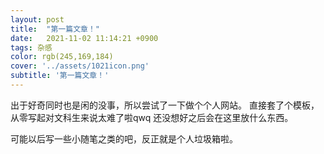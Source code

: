 ```yaml
---
layout: post
title:  "第一篇文章！"
date:   2021-11-02 11:14:21 +0900
tags: 杂感
color: rgb(245,169,184)
cover: '../assets/1021icon.png'
subtitle: '第一篇文章！'
---
```



出于好奇同时也是闲的没事，所以尝试了一下做个个人网站。
直接套了个模板，从零写起对文科生来说太难了啦qwq
还没想好之后会在这里放什么东西。

可能以后写一些小随笔之类的吧，反正就是个人垃圾箱啦。



[学习用归档]:(https://juejin.cn/post/6844904170273636366)
 [1]: http://www.google.com/
